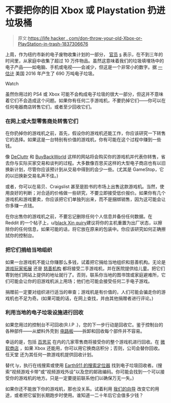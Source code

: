 # 不要把你的旧 Xbox 或 Playstation 扔进垃圾桶

> 原文:[https://life hacker . com/don-throw-your-old-Xbox-or-PlayStation-in-trash-1837306676](https://lifehacker.com/dont-throw-your-old-xbox-or-playstation-in-the-trash-1837306676)

上周，作为纽约市新的电子废物收集计划的一部分， [官员](https://www.recyclingtoday.com/article/new-york-city-electronic-recycling-program-milestone/) [s](https://www.recyclingtoday.com/article/new-york-city-electronic-recycling-program-milestone/) 表示，在不到三年的时间里，从家庭中收集了超过 10 万件物品。虽然这意味着我们的垃圾填埋场中的电子产品——如电脑、手机或电视——会减少，但这是一个非常小的数字。据 [一估计](https://www.nytimes.com/2018/07/05/magazine/e-waste-offers-an-economic-opportunity-as-well-as-toxicity.html) 美国 2016 年产生了 690 万吨电子垃圾。

Watch

虽然你用过的 PS4 或 Xbox 可能不会构成电子垃圾的很大一部分，但这并不意味着它们不会造成这个问题。如果你有任何二手游戏机，不要扔掉它们——你可以在任何电器商店转售它们，或者至少回收它们。

### 在网上或大型零售商处转售它们

在你扔掉你的游戏机之前，首先，假设你的游戏机还能工作，你应该研究一下转售它的选择。如果这是一台特别有价值的游戏机，你有可能在这个过程中赚到一些钱。

像 [DeCluttr](https://www.decluttr.com/sell-tech/trade-in-consoles/) 和 [BuyBackWorld](https://www.buybackworld.com/sell/gaming-console) 这样的网站将会购买你的游戏机并代表你转售，省去你与实际买家交易和谈判的过程。大多数像百思买这样的大型电子商店也有以旧换新计划，尽管你应该预计到从交易中得到的会少一些。(尤其是 GameStop，它的以旧换新交易名声不佳。)

或者，你可以在易贝、Craigslist 甚至是脸书的市场上出售这款游戏机。当然，使用良好的判断；对合适的价格做一些研究，不要立即接受低价报价。如果你有几个游戏机和游戏要卖，你应该把它们单独列出来，而不是捆绑销售，因为这可能会让你多赚一点钱。

在你出售你的游戏机之前，不要忘记删除任何个人信息并备份任何数据。在 Reddit 的一个帖子上，u/[black Xin quiry](https://www.reddit.com/r/xboxone/comments/85fx1t/how_to_prepare_an_xbox_one_for_selling/)建议将你的主机重置为出厂状态，以擦除你的任何信息，如果可能的话，将它放在原来的包装中。你应该研究如何正确擦拭你的控制台。

### 把它们捐给当地组织

如果一台游戏机不能让你赚那么多钱，试着把它捐给当地组织和慈善机构。无论是 [游戏玩家拓展](https://gamersoutreach.org) 还是 [慈善机构](https://charitynerds.org/) 都将接受二手游戏机，并在医院提供给儿童。把它们寄到他们网站上提供的地址就行了。否则，联系你当地的图书馆或家庭避难所，它们可能会让你的旧游戏机派上用场；他们也可能会接受任何二手电子游戏。

捐赠前一定要对组织进行适当的审查；游戏机是有价值的，人们可能会骗走你的游戏机也不足为奇。(如果可能的话，在网上查找，并由其他捐赠者进行评论。)

### 利用当地的电子垃圾设施进行回收

如果您用过的控制台不可回收(R.I.P .)，您的下一步行动是回收它。鉴于控制台的各种部件——从塑料外壳到 [电路板](https://recyclenation.com/2013/09/recycle-video-game-consoles/)——拆卸和回收每个部件并不容易。

幸运的是，包括 [百思买](https://tradein.bestbuy.com/client/#/catalog/product-families/gaming-hardware) 在内的几家零售商将接受你的整个游戏机进行回收。在 [微软商店](https://www.microsoft.com/en-us/store/locations/recycle) ，如果 Xbox 还能用，你可以用它换商店积分；否则，公司会替你回收。任天堂 还为其任何一款游戏机提供回收计划。

替代 ly，执行在线搜索或使用 [Earth911 的搜索定位器](https://search.earth911.com/) 找到电子垃圾回收者。(搜索“视频游戏卡带”或“视频游戏外设”以及您的邮政编码。你可能会找到一个可以接受你的游戏机的地方。只是一定要提前联系他们以确保万无一失。)

如果你还不能放下你的游戏机，那也没关系。试着利用 [我们的向导](https://lifehacker.com/top-10-ways-to-breathe-new-life-into-an-old-gaming-cons-1760013721) 改变它的用途，或者把它留到长期跑步时使用。谁知道一二十年后它会值多少钱？